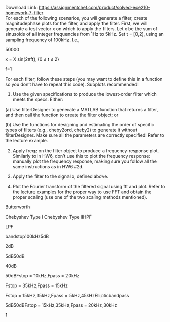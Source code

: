 Download Link: https://assignmentchef.com/product/solved-ece210-homework-7-filter
<br>
For each of the following scenarios, you will generate a filter, create magnitudephase plots for the filter, and apply the filter. First, we will generate a test vector x on which to apply the filters. Let x be the sum of sinusoids of all integer frequencies from 1Hz to 5kHz. Set t = [0,2], using an sampling frequency of 100kHz. I.e.,

50000

x = X sin(2πft), {0 ≤ t ≤ 2}

f=1

For each filter, follow these steps (you may want to define this in a function so you don’t have to repeat this code). Subplots recommended!

1.    Use the given specifications to produce the lowest-order filter which meets the specs. Either:

(a)    Use filterDesigner to generate a MATLAB function that returns a filter, and then call the function to create the filter object; or

(b)    Use the functions for designing and estimating the order of specific types of filters (e.g., cheby2ord, cheby2) to generate it without filterDesigner. Make sure all the parameters are correctly specified! Refer to the lecture example.

2.    Apply freqz on the filter object to produce a frequency-response plot. Similarly to in HW6, don’t use this to plot the frequency response: manually plot the frequency response, making sure you follow all the same instructions as in HW6 #2d.

3.    Apply the filter to the signal x, defined above.

4.    Plot the Fourier transform of the filtered signal using fft and plot. Refer to the lecture examples for the proper way to use FFT and obtain the proper scaling (use one of the two scaling methods mentioned).

Butterworth

Chebyshev Type I Chebyshev Type IIHPF

LPF

bandstop100kHz5dB

2dB

5dB50dB

40dB

50dBFstop = 10kHz,Fpass = 20kHz

Fstop = 35kHz,Fpass = 15kHz

Fstop = 15kHz,35kHz,Fpass = 5kHz,45kHzEllipticbandpass

5dB50dBFstop = 15kHz,35kHz,Fpass = 20kHz,30kHz

1